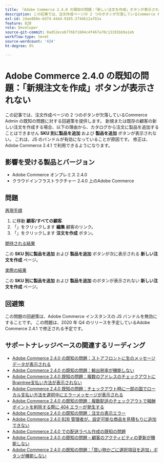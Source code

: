 ```yaml
---
title: 「Adobe Commerce 2.4.0 の既知の問題：「新しい注文を作成」ボタンが表示されない」
description: この記事では、注文作成ページの 2 つのボタンが欠落しているCommerce Admin の既知の問題に対する回避策を提供します。 新規または既存の顧客に対して新しい注文を作成する際に、「SKU による製品の追加**と「製品の追加**」ボタンが見つからないので、カタログから注文に製品を追加す**ことはできません** これは、JS のバンドルが有効になっていることが原因です。 修正は、Adobe Commerce 2.4.1 で利用できるようになります。
exl-id: 24ae880e-6d74-4444-9165-2744b12af81a
feature: B2B
role: Developer
source-git-commit: 0ad52eceb776b71604c4f467a70c13191bb9a1eb
workflow-type: tm+mt
source-wordcount: '424'
ht-degree: 0%

---
```


# Adobe Commerce 2.4.0 の既知の問題：「新規注文を作成」ボタンが表示されない

この記事では、注文作成ページの 2 つのボタンが欠落しているCommerce Admin の既知の問題に対する回避策を提供します。 新規または既存の顧客の新しい注文を作成する場合、以下の理由から、カタログから注文に製品を追加することはできません **SKU 別に製品を追加** および **製品を追加** ボタンが表示されない。 これは、JS のバンドルが有効になっていることが原因です。 修正は、Adobe Commerce 2.4.1 で利用できるようになります。

## 影響を受ける製品とバージョン

* Adobe Commerce オンプレミス 2.4.0
* クラウドインフラストラクチャー 2.4.0 上のAdobe Commerce

## 問題

<u>再現手順</u>

1. に移動 **顧客/すべての顧客**.
1. 「」をクリックします **編集** 顧客のリンク。
1. 「」をクリックします **注文を作成** ボタン。

<u>期待される結果</u>

この **SKU 別に製品を追加** および **製品を追加** ボタンが次に表示される **新しい注文を作成** ページ。

<u>実際の結果</u>

この **SKU 別に製品を追加** および **製品を追加** のボタンが表示されない **新しい注文を作成** ページ。

## 回避策

この問題の回避策は、Adobe Commerce インスタンスの JS バンドルを無効にすることです。 この問題は、2020 年 Q4 のリリースを予定しているAdobe Commerce 2.4.1 で修正される予定です。

## サポートナレッジベースの関連するリーディング

* [Adobe Commerce 2.4.0 の既知の問題：ストアフロントに生のメッセージデータが表示される](/help/troubleshooting/storefront/magento-2-4-0-issue-storefront-raw-message-data-display.md)
* [Adobe Commerce 2.4.0 の既知の問題：輸出税率が機能しない](/help/troubleshooting/miscellaneous/magento-2-4-0-known-issue-export-tax-rates-does-not-work.md)
* [Adobe Commerce 2.4.0 既知の問題：複数のアドレスのチェックアウトにBraintree支払い方法が表示されない](/help/troubleshooting/payments/magento-2-4-0-braintree-not-in-multiple-addresses-checkout.md)
* [Adobe Commerce 2.4.0 既知の問題：チェックアウト時に一部の国でローカル支払い方法を選択中にエラーメッセージが表示される](/help/troubleshooting/payments/magento-2-4-0-checkout-error-selecting-local-payments.md)
* [Adobe Commerce 2.4.0 の既知の問題：複数配送のチェックアウトで報酬ポイントを削除する際に 404 エラーが発生する](/help/troubleshooting/storefront/magento-2-4-0-404-error-removing-rewards-points-on-multi-shipping-checkout.md)
* [Adobe Commerce 2.4.0 の既知の問題：注文の表示エラー](/help/troubleshooting/storefront/magento-2-4-0-known-issue-orders-display-error.md)
* [Adobe Commerce 2.4.0 B2B 管理者が、設定可能な商品を見積もりに追加できない](/help/troubleshooting/miscellaneous/magento-2-4-0-b2b-admin-can-t-add-configurable-product-to-quote.md)
* [Adobe Commerce 2.4.0 での配送ラベル作成の既知の問題](/help/troubleshooting/known-issues-patches-attached/shipping-labels-creation-known-issue-in-magento-2-4-0.md)
* [Adobe Commerce 2.4.0 の既知の問題 – 顧客のアクティビティの更新が機能しない](/help/troubleshooting/miscellaneous/magento-2-4-0-refresh-on-customer-activities-does-not-work.md)
* [Adobe Commerce 2.4.0 の既知の問題：「買い物かごに選択項目を追加」ボタンが機能しない](/help/troubleshooting/miscellaneous/magento-2-4-0-add-selections-to-my-cart-does-not-work.md)
